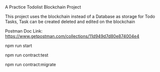 A Practice Todolist Blockchain Project

This project uses the blockchain instead of a Database as storage for Todo Tasks, Task can be created deleted and edited on the blockchain

Postman Doc Link: https://www.getpostman.com/collections/11d949d7d80e874004e4

npm run start

npm run contract:test

npm run contract:migrate
